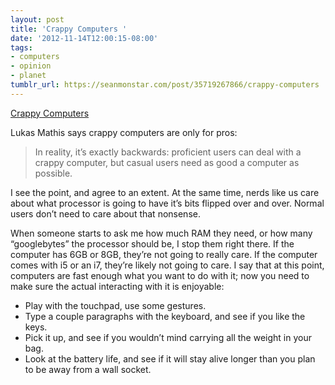 ```yaml
---
layout: post
title: 'Crappy Computers '
date: '2012-11-14T12:00:15-08:00'
tags:
- computers
- opinion
- planet
tumblr_url: https://seanmonstar.com/post/35719267866/crappy-computers
---
```

[Crappy Computers](http://ignorethecode.net/blog/2012/11/04/crappy_computers/)  

Lukas Mathis says crappy computers are only for pros:

> In reality, it’s exactly backwards: proficient users can deal with a crappy computer, but casual users need as good a computer as possible.

I see the point, and agree to an extent. At the same time, nerds like us care about what processor is going to have it’s bits flipped over and over. Normal users don’t need to care about that nonsense.

When someone starts to ask me how much RAM they need, or how many “googlebytes” the processor should be, I stop them right there. If the computer has 6GB or 8GB, they’re not going to really care. If the computer comes with i5 or an i7, they’re likely not going to care. I say that at this point, computers are fast enough what you want to do with it; now you need to make sure the actual interacting with it is enjoyable:

- Play with the touchpad, use some gestures.
- Type a couple paragraphs with the keyboard, and see if you like the keys.
- Pick it up, and see if you wouldn’t mind carrying all the weight in your bag.
- Look at the battery life, and see if it will stay alive longer than you plan to be away from a wall socket.
